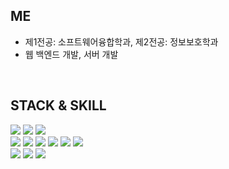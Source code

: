 ## ME
- 제1전공: 소프트웨어융합학과, 제2전공: 정보보호학과
- 웹 백엔드 개발, 서버 개발

<br>

##  STACK & SKILL
<img src="https://img.shields.io/badge/spring-%236DB33F.svg?style=for-the-square&logo=spring&logoColor=white"/></a>
<img src="https://img.shields.io/badge/django-%23092E20.svg?style=for-the-square&logo=django&logoColor=white"/></a>
<img src="https://img.shields.io/badge/DJANGO-REST-ff1709?style=for-the-square&logo=django&logoColor=white&color=ff1709&labelColor=gray"/></a>
<br>
<img src="https://img.shields.io/badge/java-%23ED8B00.svg?style=for-square&logo=openjdk&logoColor=white"/></a>
<img src="https://img.shields.io/badge/python-3670A0.svg?style=for-square&logo=python&logoColor=ffdd54"/></a>
<img src="https://img.shields.io/badge/c-%2300599C.svg?style=for-square&logo=C&logoColor=white"/></a>
<img src="https://img.shields.io/badge/c++-%2300599C.svg?style=for-square&logo=C%2B%2B&logoColor=white"/></a>
<img src="https://img.shields.io/badge/html5-%23E34F26.svg?style=for-square&logo=html5&logoColor=white"/></a>
<img src="https://img.shields.io/badge/css3-%231572B6.svg?style=for-square&logo=css3&logoColor=white"/></a>
<br>
<img src="https://img.shields.io/badge/mysql-4479A1.svg?style=for-the-square&logo=mysql&logoColor=white"/></a>
<img src="https://img.shields.io/badge/git-%23F05033.svg?style=for-the-square&logo=git&logoColor=white"/></a>
<img src="https://img.shields.io/badge/github-%23121011.svg?style=for-the-square&logo=git&logoColor=white"/></a>

